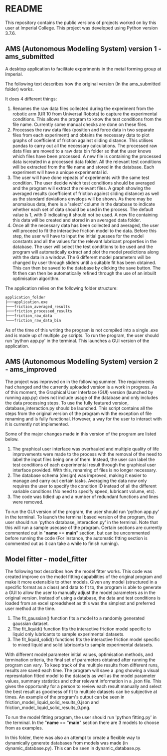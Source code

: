# README
This repository contains the public versions of projects worked on by this user at Imperial College. This project was developed using Python version 3.7.6.

## AMS (Autonomous Modelling System) version 1 - ams_submitted
A desktop application to facilitate experiments in the metal forming group at Imperial.

The following text describes how the original version (In the ams_submitted folder) works.

It does 4 different things:

1. Renames the raw data files collected during the experiment from the robotic arm (UR 10 from Universal Robots) to capture the experimental conditions. This allows the program to know the test conditions from the file name. Currently some manual checks are done on these files.
2. Processes the raw data files (position and force data in two separate files from each experiment) and obtains the necessary data to plot graphs of coefficient of friction against sliding distance. This utilises pandas to carry out all the necessary calculations. The processed raw data files are moved to a raw data bin folder so that the user knows which files have been processed. A new file is containing the processed data  iscreated in a processed data folder. All the relevant test conditions will be extracted from the file name and stored in the database. Each experiment will have a unique experimental id.
3. The user will have done repeats of experiments with the same test condition. The user decide which test conditions should be averaged and the program will extract the relevant files. A graph showing the averaged results (coefficient of friction against sliding distance) as well as the standard deviations envelops will be shown. As there may be anomalous data, there is a 'select' column in the database to indicate whether each set of data should be used in the process. The default value is 1, with 0 indicating it should not be used. A new file containing this data will be created and stored in an averaged data folder.
4. Once all the necessary data has been collected and averaged, the user will proceed to fit the interactive friction model to the data. Before this step, the user will have to input the initial guesses for the model constants and all the values for the relevant lubricant properties in the database. The user will select the test conditions to be used and the program will automatically extract and plot the model predictions along with the data in a window. The 6 different model parameters will be changed by user through sliders until a suitable fit has been obtained. This can then be saved to the database by clicking the save button. The fit then can then be automatically refined through the use of an inbuilt optimisation algorithm.

The application relies on the following folder structure:
```bash
application_folder
├───application.exe
├───friction_averaged_results
├───friction_processed_results
├───friction_raw_data
└───friction_raw_data_bin
```

As of the time of this writing the program is not compiled into a single .exe and is made up of multiple .py scripts. 
To run the program, the user should run 'python app.py' in the terminal. This launches a GUI version of the application.

## AMS (Autonomous Modelling System) version 2 - ams_improved
The project was improved on in the following summer. The requirements had changed and the currently uploaded version is a work in progress. As of this moment, the Graphical User Interface (GUI) version (launched by running app.py) does not include usage of the database and only includes the data processing steps. To use the fully featured version, database_interaction.py should be launched. This script contains all the steps from the original version of the program with the exception of file renaming and is fully functional. However, a way for the user to interact with it is currently not implemented.

Some of the major changes made in this version of the program are listed below.

1. The graphical user interface was overhauled and multiple quality of life improvements were made to the process with the removal of the need to label the input files being one of them. Instead, the user can label the test conditions of each experimental result through the graphical user interface provided. With this, renaming of files is no longer necessary.
2. The database schema (design) was improved, making it easier to manage and carry out certain tasks. Averaging the data now only requires the user to specify the condition ID instead of all the different variable conditions (No need to specify speed, lubricant volume, etc).
3. The code was tidied up and a number of redundant functions and lines were removed.

To run the GUI version of the program, the user should run 'python app.py' in the terminal.
To launch the terminal based version of the program, the user should run 'python database_interaction.py' in the terminal. Note that this will run a sample usecase of the program. Certain sections are currently commented out in "__name__ == __main__" section, but can be uncommented before running the code (For instance, the automatic fitting section is commented out as it can take a while to finish running).

## Model fitter - model_fitter
The following text describes how the model fitter works. This code was created improve on the model fitting capabilities of the original program and make it more extensible to other models. Given any model (structured in a specific format as a class) and data to fit to, the program is able to generate a GUI to allow the user to manually adjust the model parameters as in the original version. Instead of using a database, the data and test conditions is loaded from an excel spreadsheet as this was the simplest and preferred user method at the time.

1. The fit_gaussian() function fits a model to a randomly generated gaussian dataset. 
2. The fit_liquid() function fits the interactive friction model specific to liquid only lubricants to sample experimental datasets.
3. The fit_liquid_solid() functions fits the interactive friction model specific to mixed liquid and solid lubricants to sample experimental datasets.

With different model parameter initial values, optimisation methods, and termination criteria, the final set of parameters obtained after running the program can vary. To keep track of the multiple results from different runs, results are saved each time. The program will save a .png showing a visual represntation fitted model to the datasets as well as the model parameter values, summary statistics and other relevant information in a .json file. This gives the opportunity for a person to review each result manually and select the best result as goodness of fit to multiple datasets can be subjective at times. An example of the program's output can be seen in friction_model_liquid_solid_results_0.json and friction_model_liquid_solid_results_0.png.

To run the model fitting program, the user should run 'python fitting.py' in the terminal. In the "__name__ == "__main__" section there are 3 models to choose from as examples.

In this folder, there was also an attempt to create a flexible way to dynamically generate databases from models was made (in dynamic_database.py). This can be seen in dynamic_database.py.
